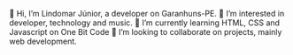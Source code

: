 👋 Hi, I’m Lindomar Júnior, a developer on Garanhuns-PE. 👀 I’m interested in developer, technology and music. 🌱 I’m currently learning HTML, CSS and Javascript on One Bit Code 💞️ I’m looking to collaborate on projects, mainly web development.
<!---
LindomarJunior27/LindomarJunior27 is a ✨ special ✨ repository because its `README.md` (this file) appears on your GitHub profile.
You can click the Preview link to take a look at your changes.
--->
